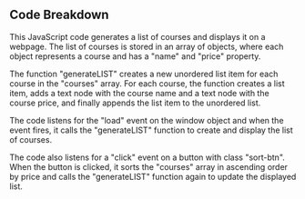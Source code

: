 ## Code Breakdown

This JavaScript code generates a list of courses and displays it on a webpage. The list of courses is stored in an array of objects, where each object represents a course and has a "name" and "price" property.

The function "generateLIST" creates a new unordered list item for each course in the "courses" array. For each course, the function creates a list item, adds a text node with the course name and a text node with the course price, and finally appends the list item to the unordered list.

The code listens for the "load" event on the window object and when the event fires, it calls the "generateLIST" function to create and display the list of courses.

The code also listens for a "click" event on a button with class "sort-btn". When the button is clicked, it sorts the "courses" array in ascending order by price and calls the "generateLIST" function again to update the displayed list.